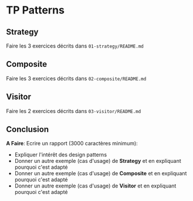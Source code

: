 # TP Patterns

## Strategy

Faire les 3 exercices décrits dans `01-strategy/README.md`

## Composite

Faire les 3 exercices décrits dans `02-composite/README.md`

## Visitor

Faire les 2 exercices décrits dans `03-visitor/README.md`

## Conclusion

**A Faire**: Ecrire un rapport (3000 caractères minimum):

- Expliquer l'intérêt des design patterns
- Donner un autre exemple (cas d'usage) de **Strategy** et en expliquant pourquoi c'est adapté
- Donner un autre exemple (cas d'usage) de **Composite** et en expliquant pourquoi c'est adapté
- Donner un autre exemple (cas d'usage) de **Visitor** et en expliquant pourquoi c'est adapté
